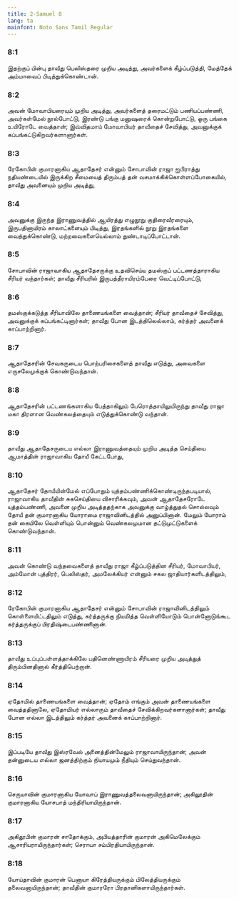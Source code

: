 ```yaml
---
title: 2-Samuel 8
lang: ta
mainfont: Noto Sans Tamil Regular
---
```


###  8:1

இதற்குப் பின்பு தாவீது பெலிஸ்தரை முறிய அடித்து, அவர்களைக் கீழ்ப்படுத்தி, மேத்தேக் அம்மாவைப் பிடித்துக்கொண்டான்.

###  8:2

அவன் மோவாபியரையும் முறிய அடித்து, அவர்களைத் தரைமட்டும் பணியப்பண்ணி, அவர்கள்மேல் நூல்போட்டு, இரண்டு பங்கு மனுஷரைக் கொன்றுபோட்டு, ஒரு பங்கை உயிரோடே வைத்தான்; இவ்விதமாய் மோவாபியர் தாவீதைச் சேவித்து, அவனுக்குக் கப்பங்கட்டுகிறவர்களானார்கள்.

###  8:3

ரேகோபின் குமாரனாகிய ஆதாதேசர் என்னும் சோபாவின் ராஜா ஐபிராத்து நதியண்டையில் இருக்கிற சீமையைத் திரும்பத் தன் வசமாக்கிக்கொள்ளப்போகையில், தாவீது அவனையும் முறிய அடித்து,

###  8:4

அவனுக்கு இருந்த இராணுவத்தில் ஆயிரத்து எழுநூறு குதிரைவீரரையும், இருபதினாயிரம் காலாட்களையும் பிடித்து, இரதங்களில் நூறு இரதங்களை வைத்துக்கொண்டு, மற்றவைகளையெல்லாம் துண்டாடிப்போட்டான்.

###  8:5

சோபாவின் ராஜாவாகிய ஆதாதேசருக்கு உதவிசெய்ய தமஸ்குப் பட்டணத்தாராகிய சீரியர் வந்தார்கள்; தாவீது சீரியரில் இருபத்தீராயிரம்பேரை வெட்டிப்போட்டு,

###  8:6

தமஸ்குக்கடுத்த சீரியாவிலே தாணையங்களை வைத்தான்; சீரியர் தாவீதைச் சேவித்து, அவனுக்குக் கப்பங்கட்டினார்கள்; தாவீது போன இடத்திலெல்லாம், கர்த்தர் அவனைக் காப்பாற்றினார்.

###  8:7

ஆதாதேசரின் சேவகருடைய பொற்பரிசைகளைத் தாவீது எடுத்து, அவைகளை எருசலேமுக்குக் கொண்டுவந்தான்.

###  8:8

ஆதாதேசரின் பட்டணங்களாகிய பேத்தாகிலும் பேரொத்தாயிலுமிருந்து தாவீது ராஜா மகா திரளான வெண்கலத்தையும் எடுத்துக்கொண்டு வந்தான்.

###  8:9

தாவீது ஆதாதேசருடைய எல்லா இராணுவத்தையும் முறிய அடித்த செய்தியை ஆமாத்தின் ராஜாவாகிய தோயீ கேட்டபோது,

###  8:10

ஆதாதேசர் தோயீயின்மேல் எப்போதும் யுத்தம்பண்ணிக்கொண்டிருந்தபடியால், ராஜாவாகிய தாவீதின் சுகசெய்தியை விசாரிக்கவும், அவன் ஆதாதேசரோடே யுத்தம்பண்ணி, அவனை முறிய அடித்ததற்காக அவனுக்கு வாழ்த்துதல் சொல்லவும் தோயீ தன் குமாரனாகிய யோராமை ராஜாவினிடத்தில் அனுப்பினான். மேலும் யோராம் தன் கையிலே வெள்ளியும் பொன்னும் வெண்கலமுமான தட்டுமுட்டுகளைக் கொண்டுவந்தான்.

###  8:11

அவன் கொண்டு வந்தவைகளைத் தாவீது ராஜா கீழ்ப்படுத்தின சீரியர், மோவாபியர், அம்மோன் புத்திரர், பெலிஸ்தர், அமலேக்கியர் என்னும் சகல ஜாதியார்களிடத்திலும்,

###  8:12

ரேகோபின் குமாரனாகிய ஆதாதேசர் என்னும் சோபாவின் ராஜாவினிடத்திலும் கொள்ளையிட்டதிலும் எடுத்து, கர்த்தருக்கு நியமித்த வெள்ளியோடும் பொன்னோடுங்கூட கர்த்தருக்குப் பிரதிஷ்டைபண்ணினான்.

###  8:13

தாவீது உப்புப்பள்ளத்தாக்கிலே பதினெண்ணாயிரம் சீரியரை முறிய அடித்துத் திரும்பினதினால் கீர்த்திபெற்றான்.

###  8:14

ஏதோமில் தாணையங்களை வைத்தான்; ஏதோம் எங்கும் அவன் தாணையங்களை வைத்ததினாலே, ஏதோமியர் எல்லாரும் தாவீதைச் சேவிக்கிறவர்களானார்கள்; தாவீது போன எல்லா இடத்திலும் கர்த்தர் அவனைக் காப்பாற்றினார்.

###  8:15

இப்படியே தாவீது இஸ்ரவேல் அனைத்தின்மேலும் ராஜாவாயிருந்தான்; அவன் தன்னுடைய எல்லா ஜனத்திற்கும் நியாயமும் நீதியும் செய்துவந்தான்.

###  8:16

செருயாவின் குமாரனாகிய யோவாப் இராணுவத்தலைவனாயிருந்தான்; அகிலூதின் குமாரனாகிய யோசபாத் மந்திரியாயிருந்தான்.

###  8:17

அகிதூபின் குமாரன் சாதோக்கும், அபியத்தாரின் குமாரன் அகிமெலேக்கும் ஆசாரியராயிருந்தார்கள்; செராயா சம்பிரதியாயிருந்தான்.

###  8:18

யோய்தாவின் குமாரன் பெனாயா கிரேத்தியருக்கும் பிலேத்தியருக்கும் தலைவனாயிருந்தான்; தாவீதின் குமாரரோ பிரதானிகளாயிருந்தார்கள்.

